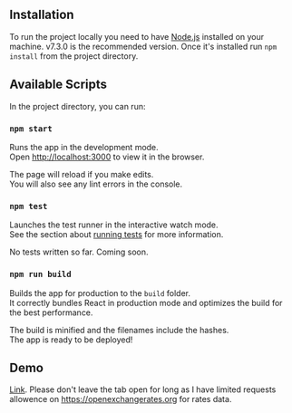 ## Installation

To run the project locally you need to have [Node.js](https://nodejs.org/en/) installed on your machine. v7.3.0 is the recommended version. Once it's installed run `npm install` from the project directory.

## Available Scripts

In the project directory, you can run:

### `npm start`

Runs the app in the development mode.<br>
Open [http://localhost:3000](http://localhost:3000) to view it in the browser.

The page will reload if you make edits.<br>
You will also see any lint errors in the console.

### `npm test`

Launches the test runner in the interactive watch mode.<br>
See the section about [running tests](#running-tests) for more information.

No tests written so far. Coming soon.

### `npm run build`

Builds the app for production to the `build` folder.<br>
It correctly bundles React in production mode and optimizes the build for the best performance.

The build is minified and the filenames include the hashes.<br>
The app is ready to be deployed!

## Demo

[Link](http://exchange-app.s3-website.eu-west-2.amazonaws.com/). Please don't leave the tab open for long as I have limited requests allowence on https://openexchangerates.org for rates data.
